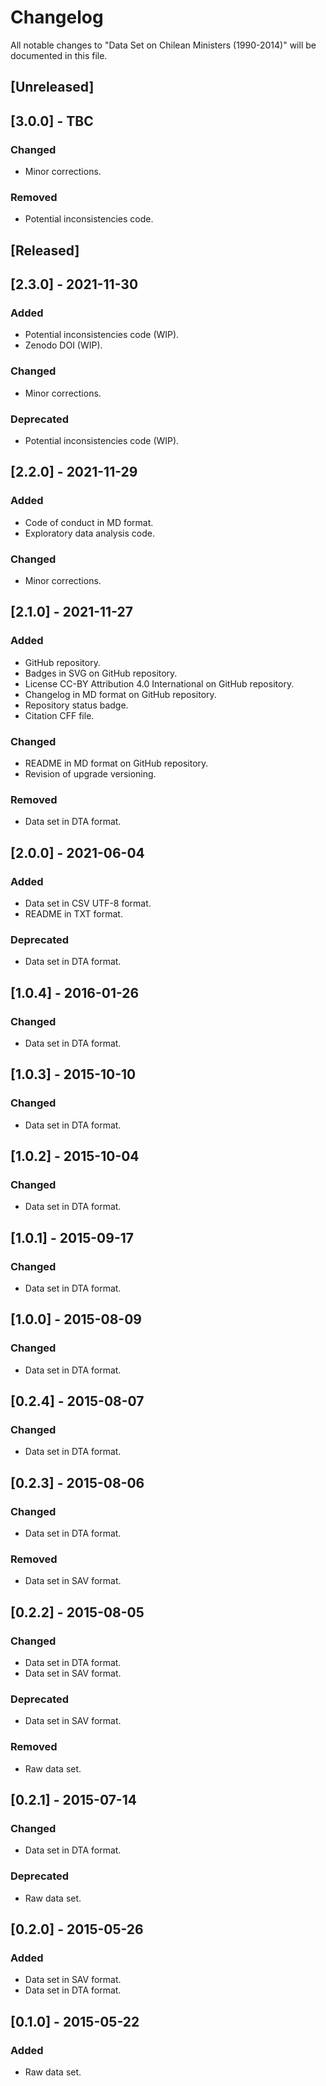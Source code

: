 # Changelog
All notable changes to "Data Set on Chilean Ministers (1990-2014)" will be documented in this file.

## [Unreleased]

## [3.0.0] - TBC
### Changed
- Minor corrections.
### Removed
- Potential inconsistencies code.

## [Released]

## [2.3.0] - 2021-11-30
### Added
- Potential inconsistencies code (WIP).
- Zenodo DOI (WIP).
### Changed
- Minor corrections.
### Deprecated
- Potential inconsistencies code (WIP).

## [2.2.0] - 2021-11-29
### Added
- Code of conduct in MD format.
- Exploratory data analysis code.
### Changed
- Minor corrections.

## [2.1.0] - 2021-11-27
### Added
- GitHub repository.
- Badges in SVG on GitHub repository.
- License CC-BY Attribution 4.0 International on GitHub repository.
- Changelog in MD format on GitHub repository.
- Repository status badge.
- Citation CFF file.
### Changed
- README in MD format on GitHub repository.
- Revision of upgrade versioning.
### Removed
- Data set in DTA format.

## [2.0.0] - 2021-06-04
### Added
- Data set in CSV UTF-8 format.
- README in TXT format.
### Deprecated
- Data set in DTA format.

## [1.0.4] - 2016-01-26
### Changed
- Data set in DTA format.

## [1.0.3] - 2015-10-10
### Changed
- Data set in DTA format.

## [1.0.2] - 2015-10-04
### Changed
- Data set in DTA format.

## [1.0.1] - 2015-09-17
### Changed
- Data set in DTA format.

## [1.0.0] - 2015-08-09
### Changed
- Data set in DTA format.

## [0.2.4] - 2015-08-07
### Changed
- Data set in DTA format.

## [0.2.3] - 2015-08-06
### Changed
- Data set in DTA format.
### Removed
- Data set in SAV format.

## [0.2.2] - 2015-08-05
### Changed
- Data set in DTA format.
- Data set in SAV format.
### Deprecated
- Data set in SAV format.
### Removed
- Raw data set.

## [0.2.1] - 2015-07-14
### Changed
- Data set in DTA format.
### Deprecated
- Raw data set.

## [0.2.0] - 2015-05-26
### Added
- Data set in SAV format.
- Data set in DTA format.

## [0.1.0] - 2015-05-22
### Added
- Raw data set.